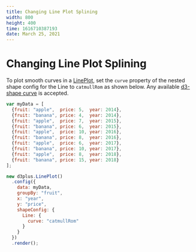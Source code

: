 ```yaml
---
title: Changing Line Plot Splining
width: 800
height: 400
time: 1616710387193
date: March 25, 2021
---
```


# Changing Line Plot Splining

To plot smooth curves in a [LinePlot](http://d3plus.org/docs/#LinePlot), set the `curve` property of the nested shape config for the Line to `catmullRom` as shown below. Any available [d3-shape curve](https://github.com/d3/d3-shape#curves) is accepted.

```js
var myData = [
  {fruit: "apple",  price: 5,  year: 2014},
  {fruit: "banana", price: 4,  year: 2014},
  {fruit: "apple",  price: 7,  year: 2015},
  {fruit: "banana", price: 6,  year: 2015},
  {fruit: "apple",  price: 10, year: 2016},
  {fruit: "banana", price: 8,  year: 2016},
  {fruit: "apple",  price: 6,  year: 2017},
  {fruit: "banana", price: 10, year: 2017},
  {fruit: "apple",  price: 8,  year: 2018},
  {fruit: "banana", price: 15, year: 2018}
];

new d3plus.LinePlot()
  .config({
    data: myData,
    groupBy: "fruit",
    x: "year",
    y: "price",
    shapeConfig: {
      Line: {
        curve: "catmullRom"
      }
    }
  })
  .render();
```
